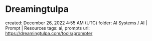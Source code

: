 # Dreamingtulpa

created: December 26, 2022 4:55 AM (UTC)
folder: AI Systems / AI | Prompt | Resources
tags: ai, prompts
url: https://dreamingtulpa.com/tools/prompter